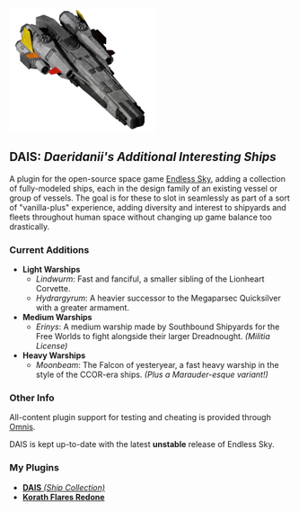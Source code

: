 ![Moonbeam](images/thumbnail/moonbeam.png)

## DAIS: *Daeridanii's Additional Interesting Ships*

A plugin for the open-source space game [Endless Sky](https://www.github.com/endless-sky/endless-sky), adding a collection of fully-modeled ships, each in the design family of an existing vessel or group of vessels. The goal is for these to slot in seamlessly as part of a sort of "vanilla-plus" experience, adding diversity and interest to shipyards and fleets throughout human space without changing up game balance too drastically.

### Current Additions
* **Light Warships**
    * _Lindwurm_: Fast and fanciful, a smaller sibling of the Lionheart Corvette.
    * _Hydrargyrum_: A heavier successor to the Megaparsec Quicksilver with a greater armament.
* **Medium Warships**
    * _Erinys_: A medium warship made by Southbound Shipyards for the Free Worlds to fight alongside their larger Dreadnought. _(Militia License)_
* **Heavy Warships**
    * _Moonbeam_: The Falcon of yesteryear, a fast heavy warship in the style of the CCOR-era ships. _(Plus a Marauder-esque variant!)_

### Other Info
All-content plugin support for testing and cheating is provided through [Omnis](https://www.github.com/DarcyManoel/-Omnis).

DAIS is kept up-to-date with the latest **unstable** release of Endless Sky.

### My Plugins
* [**DAIS** _(Ship Collection)_](https://www.github.com/Daeridanii1/DAIS)
* [**Korath Flares Redone**](https://www.github.com/Daeridanii1/korath-flares-redone)